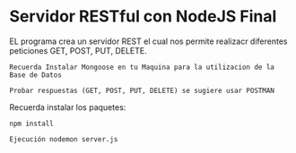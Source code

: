 # Servidor RESTful con NodeJS Final

EL programa crea un servidor REST el cual nos permite realizacr diferentes peticiones GET, POST, PUT, DELETE.

``` 
Recuerda Instalar Mongoose en tu Maquina para la utilizacion de la Base de Datos
```

``` 
Probar respuestas (GET, POST, PUT, DELETE) se sugiere usar POSTMAN
```

Recuerda instalar los paquetes:

``` 
npm install
```

``` 
Ejecución nodemon server.js
```

